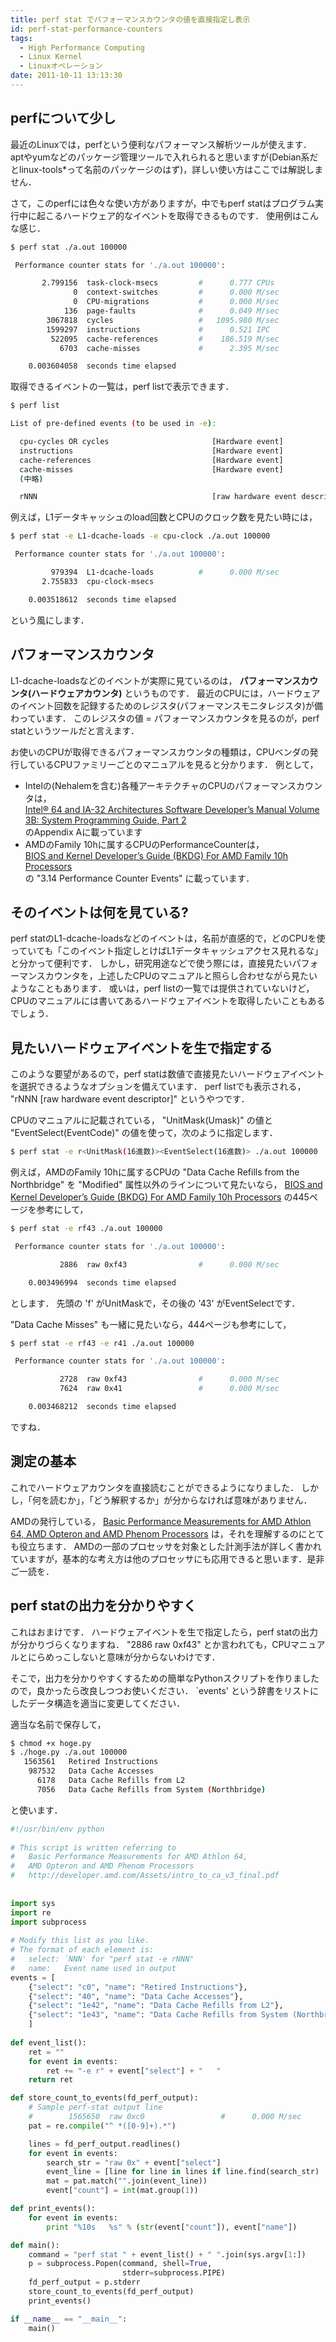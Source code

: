 ```yaml
---
title: perf stat でパフォーマンスカウンタの値を直接指定し表示
id: perf-stat-performance-counters
tags:
  - High Performance Computing
  - Linux Kernel
  - Linuxオペレーション
date: 2011-10-11 13:13:30
---
```


## perfについて少し
最近のLinuxでは，perfという便利なパフォーマンス解析ツールが使えます．
aptやyumなどのパッケージ管理ツールで入れられると思いますが(Debian系だとlinux-tools*って名前のパッケージのはず)，詳しい使い方はここでは解説しません．

さて，このperfには色々な使い方がありますが，中でもperf statはプログラム実行中に起こるハードウェア的なイベントを取得できるものです．
使用例はこんな感じ．

<!-- more -->

<!-- toc -->

```sh
$ perf stat ./a.out 100000

 Performance counter stats for './a.out 100000':

       2.799156  task-clock-msecs         #      0.777 CPUs 
              0  context-switches         #      0.000 M/sec
              0  CPU-migrations           #      0.000 M/sec
            136  page-faults              #      0.049 M/sec
        3067818  cycles                   #   1095.980 M/sec
        1599297  instructions             #      0.521 IPC  
         522095  cache-references         #    186.519 M/sec
           6703  cache-misses             #      2.395 M/sec

    0.003604058  seconds time elapsed
```

取得できるイベントの一覧は，perf listで表示できます．

```sh
$ perf list

List of pre-defined events (to be used in -e):

  cpu-cycles OR cycles                       [Hardware event]
  instructions                               [Hardware event]
  cache-references                           [Hardware event]
  cache-misses                               [Hardware event]
  (中略)

  rNNN                                       [raw hardware event descriptor]
```

例えば，L1データキャッシュのload回数とCPUのクロック数を見たい時には，

```sh
$ perf stat -e L1-dcache-loads -e cpu-clock ./a.out 100000

 Performance counter stats for './a.out 100000':

         979394  L1-dcache-loads          #      0.000 M/sec
       2.755833  cpu-clock-msecs         

    0.003518612  seconds time elapsed
```

という風にします．

## パフォーマンスカウンタ
L1-dcache-loadsなどのイベントが実際に見ているのは， <span style="font-weight:bold;">パフォーマンスカウンタ(ハードウェアカウンタ)</span> というものです．
最近のCPUには，ハードウェアのイベント回数を記録するためのレジスタ(パフォーマンスモニタレジスタ)が備わっています．
このレジスタの値 = パフォーマンスカウンタを見るのが，perf statというツールだと言えます．

お使いのCPUが取得できるパフォーマンスカウンタの種類は，CPUベンダの発行しているCPUファミリーごとのマニュアルを見ると分かります．
例として，

- Intelの(Nehalemを含む)各種アーキテクチャのCPUのパフォーマンスカウンタは，<br /><a href="http://www.intel.com/content/dam/doc/manual/64-ia-32-architectures-software-developer-vol-3b-part-2-manual.pdf">Intel&#174; 64 and IA-32 Architectures Software Developer’s Manual Volume 3B: System Programming Guide, Part 2</a><br />のAppendix Aに載っています
- AMDのFamily 10hに属するCPUのPerformanceCounterは，<br /><a href="http://support.amd.com/us/Processor_TechDocs/31116.pdf">BIOS and Kernel Developer’s Guide (BKDG) For AMD Family 10h Processors</a><br />の "3.14 Performance Counter Events" に載っています．

## そのイベントは何を見ている?
perf statのL1-dcache-loadsなどのイベントは，名前が直感的で，どのCPUを使っていても「このイベント指定しとけばL1データキャッシュアクセス見れるな」と分かって便利です．
しかし，研究用途などで使う際には，直接見たいパフォーマンスカウンタを，上述したCPUのマニュアルと照らし合わせながら見たいようなこともあります．
或いは，perf listの一覧では提供されていないけど，CPUのマニュアルには書いてあるハードウェアイベントを取得したいこともあるでしょう．

## 見たいハードウェアイベントを生で指定する
このような要望があるので，perf statは数値で直接見たいハードウェアイベントを選択できるようなオプションを備えています．
perf listでも表示される，
"rNNN  [raw hardware event descriptor]"
というやつです．

CPUのマニュアルに記載されている， "UnitMask(Umask)" の値と "EventSelect(EventCode)" の値を使って，次のように指定します．

```sh
$ perf stat -e r<UnitMask(16進数)><EventSelect(16進数)> ./a.out 100000
```

例えば，AMDのFamily 10hに属するCPUの "Data Cache Refills from the Northbridge" を "Modified" 属性以外のラインについて見たいなら，
<a href="http://support.amd.com/us/Processor_TechDocs/31116.pdf">BIOS and Kernel Developer’s Guide (BKDG) For AMD Family 10h Processors</a> の445ページを参考にして，

```sh
$ perf stat -e rf43 ./a.out 100000

 Performance counter stats for './a.out 100000':

           2886  raw 0xf43                #      0.000 M/sec

    0.003496994  seconds time elapsed
```

とします．
先頭の 'f' がUnitMaskで，その後の '43' がEventSelectです．

"Data Cache Misses" も一緒に見たいなら，444ページも参考にして，

```sh
$ perf stat -e rf43 -e r41 ./a.out 100000

 Performance counter stats for './a.out 100000':

           2728  raw 0xf43                #      0.000 M/sec
           7624  raw 0x41                 #      0.000 M/sec

    0.003468212  seconds time elapsed
```

ですね．

## 測定の基本
これでハードウェアカウンタを直接読むことができるようになりました．
しかし，「何を読むか」，「どう解釈するか」が分からなければ意味がありません．

AMDの発行している， <a href="http://developer.amd.com/Assets/intro_to_ca_v3_final.pdf">Basic Performance Measurements for AMD Athlon 64, AMD Opteron and AMD Phenom Processors</a> は，それを理解するのにとても役立ちます．
AMDの一部のプロセッサを対象とした計測手法が詳しく書かれていますが，基本的な考え方は他のプロセッサにも応用できると思います．是非ご一読を．

## perf statの出力を分かりやすく
これはおまけです．
ハードウェアイベントを生で指定したら，perf statの出力が分かりづらくなりますね．
"2886  raw 0xf43"
とか言われても，CPUマニュアルとにらめっこしないと意味が分からないわけです．

そこで，出力を分かりやすくするための簡単なPythonスクリプトを作りましたので，良かったら改良しつつお使いください．
`events' という辞書をリストにしたデータ構造を適当に変更してください．

適当な名前で保存して，

```sh
$ chmod +x hoge.py
$ ./hoge.py ./a.out 100000
   1563561   Retired Instructions
    987532   Data Cache Accesses
      6178   Data Cache Refills from L2
      7056   Data Cache Refills from System (Northbridge)
```

と使います．

```python
#!/usr/bin/env python                                                                                                                                                                                                                        
 
# This script is written referring to                                                                                                                                                                                                        
#   Basic Performance Measurements for AMD Athlon 64,                                                                                                                                                                                        
#   AMD Opteron and AMD Phenom Processors                                                                                                                                                                                                    
#   http://developer.amd.com/Assets/intro_to_ca_v3_final.pdf                                                                                                                                                                                 
 
 
import sys
import re
import subprocess
 
# Modify this list as you like.                                                                                                                                                                                                              
# The format of each element is:                                                                                                                                                                                                             
#   select: `NNN' for "perf stat -e rNNN"                                                                                                                                                                                                    
#   name:   Event name used in output                                                                                                                                                                                                        
events = [
    {"select": "c0", "name": "Retired Instructions"},
    {"select": "40", "name": "Data Cache Accesses"},
    {"select": "1e42", "name": "Data Cache Refills from L2"},
    {"select": "1e43", "name": "Data Cache Refills from System (Northbridge)"}
    ]
 
def event_list():
    ret = ""
    for event in events:
        ret += "-e r" + event["select"] + "   "
    return ret

def store_count_to_events(fd_perf_output):
    # Sample perf-stat output line
    #        1565650  raw 0xc0                 #      0.000 M/sec
    pat = re.compile("^ *([0-9]+).*")

    lines = fd_perf_output.readlines()
    for event in events:
        search_str = "raw 0x" + event["select"]
        event_line = [line for line in lines if line.find(search_str) != -1]
        mat = pat.match("".join(event_line))
        event["count"] = int(mat.group(1))

def print_events():
    for event in events:
        print "%10s   %s" % (str(event["count"]), event["name"])

def main():
    command = "perf stat " + event_list() + " ".join(sys.argv[1:])
    p = subprocess.Popen(command, shell=True,
                         stderr=subprocess.PIPE)
    fd_perf_output = p.stderr
    store_count_to_events(fd_perf_output)
    print_events()

if __name__ == "__main__":
    main()
```
